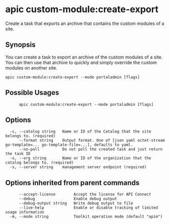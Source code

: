# apic custom-module:create-export

Create a task that exports an archive that contains the custom modules of a site.

## Synopsis

You can create a task to export an archive of the custom modules of a site. You can then use that archive to quickly and simply override the custom modules on another site.

```
apic custom-module:create-export --mode portaladmin [flags]
```

## Possible Usages

```
      apic custom-module:create-export --mode portaladmin [flags]
```

## Options

```
  -c, --catalog string   Name or ID of the Catalog that the site belongs to. (required)
      --format string    Output format. One of [json yaml octet-stream go-template=... go-template-file=...], defaults to yaml.
      --no-poll          Do not poll the created task and just return the task ID
  -o, --org string       Name or ID of the organization that the catalog belongs to. (required)
  -s, --server string    management server endpoint (required)
```

## Options inherited from parent commands

```
      --accept-license        Accept the license for API Connect
      --debug                 Enable debug output
      --debug-output string   Write debug output to file
      --live-help             Enable or disable tracking of limited usage information
  -m, --mode string           Toolkit operation mode (default "apim")
```
